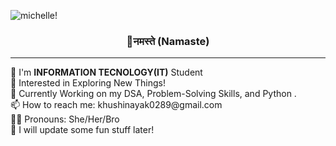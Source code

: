 ![michelle!](https://user-images.githubusercontent.com/107036687/229855166-1440eba4-756b-483a-a588-47c5e18dde83.gif)

<p align="center">
<h3 align ="center"><b>🙏नमस्ते (Namaste)</b></h3>

</p>
<hr>
👋 I'm <b>INFORMATION TECNOLOGY(IT)</b> Student<br> 
👀 Interested in Exploring New Things! <br>
🌱 Currently Working on my DSA, Problem-Solving Skills, and Python .<br>
📫 How to reach me: khushinayak0289@gmail.com <br>
👩‍💻 Pronouns: She/Her/Bro<br>
🐢 I will update some fun stuff later!
